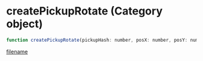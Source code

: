 # createPickupRotate (Category object)

```js
function createPickupRotate(pickupHash: number, posX: number, posY: number, posZ: number, rotX: number, rotY: number, rotZ: number, flag: int, amount: int, p9: number, p10: boolean, modelHash: number): number
```

[filename](createPickupRotate_m.md ':include')